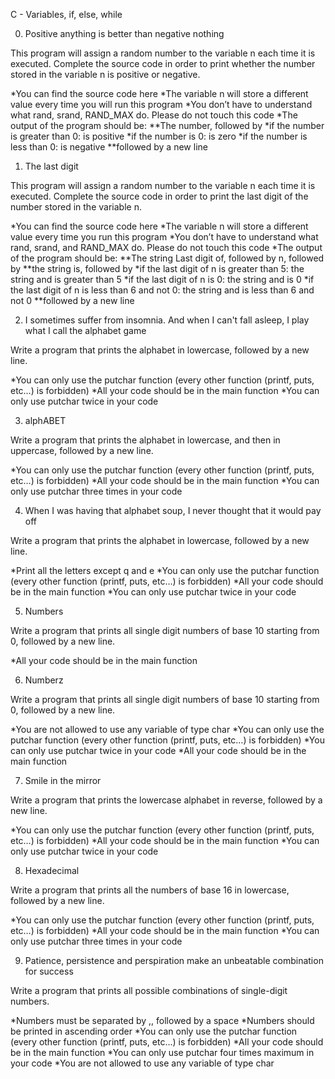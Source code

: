 C - Variables, if, else, while

0. Positive anything is better than negative nothing

This program will assign a random number to the variable n each time it is executed. Complete the source code in order to print whether the number stored in the variable n is positive or negative.

*You can find the source code here
*The variable n will store a different value every time you will run this program
*You don’t have to understand what rand, srand, RAND_MAX do. Please do not touch this code
*The output of the program should be:
**The number, followed by
*if the number is greater than 0: is positive
*if the number is 0: is zero
*if the number is less than 0: is negative
**followed by a new line

1. The last digit

This program will assign a random number to the variable n each time it is executed. Complete the source code in order to print the last digit of the number stored in the variable n.

*You can find the source code here
*The variable n will store a different value every time you run this program
*You don’t have to understand what rand, srand, and RAND_MAX do. Please do not touch this code
*The output of the program should be:
**The string Last digit of, followed by
n, followed by
**the string is, followed by
*if the last digit of n is greater than 5: the string and is greater than 5
*if the last digit of n is 0: the string and is 0
*if the last digit of n is less than 6 and not 0: the string and is less than 6 and not 0
**followed by a new line

2. I sometimes suffer from insomnia. And when I can't fall asleep, I play what I call the alphabet game

Write a program that prints the alphabet in lowercase, followed by a new line.

*You can only use the putchar function (every other function (printf, puts, etc…) is forbidden)
*All your code should be in the main function
*You can only use putchar twice in your code

3. alphABET

Write a program that prints the alphabet in lowercase, and then in uppercase, followed by a new line.

*You can only use the putchar function (every other function (printf, puts, etc…) is forbidden)
*All your code should be in the main function
*You can only use putchar three times in your code

4. When I was having that alphabet soup, I never thought that it would pay off

Write a program that prints the alphabet in lowercase, followed by a new line.

*Print all the letters except q and e
*You can only use the putchar function (every other function (printf, puts, etc…) is forbidden)
*All your code should be in the main function
*You can only use putchar twice in your code

5. Numbers

Write a program that prints all single digit numbers of base 10 starting from 0, followed by a new line.

*All your code should be in the main function

6. Numberz

Write a program that prints all single digit numbers of base 10 starting from 0, followed by a new line.

*You are not allowed to use any variable of type char
*You can only use the putchar function (every other function (printf, puts, etc…) is forbidden)
*You can only use putchar twice in your code
*All your code should be in the main function

7. Smile in the mirror

Write a program that prints the lowercase alphabet in reverse, followed by a new line.

*You can only use the putchar function (every other function (printf, puts, etc…) is forbidden)
*All your code should be in the main function
*You can only use putchar twice in your code

8. Hexadecimal

Write a program that prints all the numbers of base 16 in lowercase, followed by a new line.

*You can only use the putchar function (every other function (printf, puts, etc…) is forbidden)
*All your code should be in the main function
*You can only use putchar three times in your code

9. Patience, persistence and perspiration make an unbeatable combination for success

Write a program that prints all possible combinations of single-digit numbers.

*Numbers must be separated by ,, followed by a space
*Numbers should be printed in ascending order
*You can only use the putchar function (every other function (printf, puts, etc…) is forbidden)
*All your code should be in the main function
*You can only use putchar four times maximum in your code
*You are not allowed to use any variable of type char
